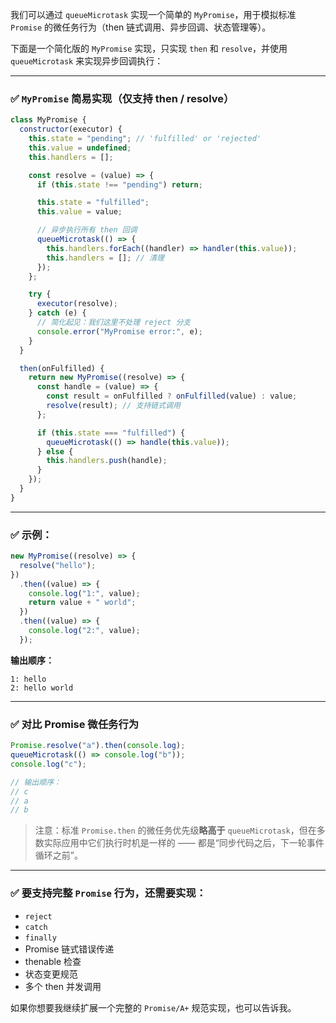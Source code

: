我们可以通过 `queueMicrotask` 实现一个简单的 `MyPromise`，用于模拟标准 `Promise` 的微任务行为（then 链式调用、异步回调、状态管理等）。

下面是一个简化版的 `MyPromise` 实现，只实现 `then` 和 `resolve`，并使用 `queueMicrotask` 来实现异步回调执行：

---

### ✅ `MyPromise` 简易实现（仅支持 then / resolve）

```js
class MyPromise {
  constructor(executor) {
    this.state = "pending"; // 'fulfilled' or 'rejected'
    this.value = undefined;
    this.handlers = [];

    const resolve = (value) => {
      if (this.state !== "pending") return;

      this.state = "fulfilled";
      this.value = value;

      // 异步执行所有 then 回调
      queueMicrotask(() => {
        this.handlers.forEach((handler) => handler(this.value));
        this.handlers = []; // 清理
      });
    };

    try {
      executor(resolve);
    } catch (e) {
      // 简化起见：我们这里不处理 reject 分支
      console.error("MyPromise error:", e);
    }
  }

  then(onFulfilled) {
    return new MyPromise((resolve) => {
      const handle = (value) => {
        const result = onFulfilled ? onFulfilled(value) : value;
        resolve(result); // 支持链式调用
      };

      if (this.state === "fulfilled") {
        queueMicrotask(() => handle(this.value));
      } else {
        this.handlers.push(handle);
      }
    });
  }
}
```

---

### ✅ 示例：

```js
new MyPromise((resolve) => {
  resolve("hello");
})
  .then((value) => {
    console.log("1:", value);
    return value + " world";
  })
  .then((value) => {
    console.log("2:", value);
  });
```

**输出顺序：**

```
1: hello
2: hello world
```

---

### ✅ 对比 Promise 微任务行为

```js
Promise.resolve("a").then(console.log);
queueMicrotask(() => console.log("b"));
console.log("c");

// 输出顺序：
// c
// a
// b
```

> 注意：标准 `Promise.then` 的微任务优先级**略高于** `queueMicrotask`，但在多数实际应用中它们执行时机是一样的 —— 都是“同步代码之后，下一轮事件循环之前”。

---

### ✅ 要支持完整 `Promise` 行为，还需要实现：

- `reject`
- `catch`
- `finally`
- Promise 链式错误传递
- thenable 检查
- 状态变更规范
- 多个 then 并发调用

如果你想要我继续扩展一个完整的 `Promise/A+` 规范实现，也可以告诉我。
